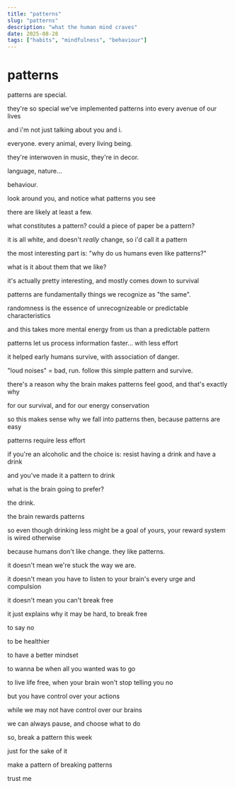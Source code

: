 ```yaml
---
title: "patterns"
slug: "patterns"
description: "what the human mind craves"
date: 2025-08-28
tags: ["habits", "mindfulness", "behaviour"]
---
```


# patterns

patterns are special.

they're so special we've implemented patterns into every avenue of our lives

and i'm not just talking about you and i.

everyone. every animal, every living being.

they're interwoven in music, they're in decor.

language, nature...

behaviour.

look around you, and notice what patterns you see

there are likely at least a few.

what constitutes a pattern? could a piece of paper be a pattern?

it is all white, and doesn't *really* change, so i'd call it a pattern

the most interesting part is: "why do us humans even like patterns?"

what is it about them that we like?

it's actually pretty interesting, and mostly comes down to survival

patterns are fundamentally things we recognize as "the same".

randomness is the essence of unrecognizeable or predictable characteristics

and this takes more mental energy from us than a predictable pattern

patterns let us process information faster... with less effort

it helped early humans survive, with association of danger.

"loud noises" = bad, run. follow this simple pattern and survive.

there's a reason why the brain makes patterns feel good, and that's exactly why

for our survival, and for our energy conservation

so this makes sense why we fall into patterns then, because patterns are easy

patterns require less effort

if you're an alcoholic and the choice is: resist having a drink and have a drink

and you've made it a pattern to drink

what is the brain going to prefer?

the drink.

the brain rewards patterns

so even though drinking less might be a goal of yours, your reward system is wired otherwise

because humans don't like change. they like patterns.

it doesn't mean we're stuck the way we are.

it doesn't mean you have to listen to your brain's every urge and compulsion

it doesn't mean you can't break free

it just explains why it may be hard, to break free

to say no

to be healthier

to have a better mindset

to wanna be when all you wanted was to go

to live life free, when your brain won't stop telling you no

but you have control over your actions

while we may not have control over our brains

we can always pause, and choose what to do

so, break a pattern this week

just for the sake of it

make a pattern of breaking patterns

trust me